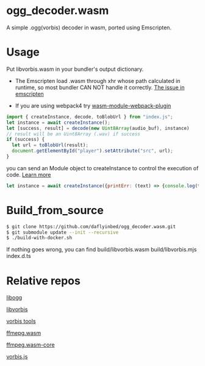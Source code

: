 # ogg_decoder.wasm
A simple .ogg(vorbis) decoder in wasm, ported using Emscripten.
# Usage
Put libvorbis.wasm in your bundler's output dictionary. 

* The Emscripten load .wasm through xhr whose path calculated in runtime, so most bundler CAN NOT handle it correctly. [The issue in emscripten](https://github.com/emscripten-core/emscripten/issues/13571)

* If you are using webpack4 try [wasm-module-webpack-plugin](https://github.com/zhouzhi3859/wasm-module-webpack-plugin)
```js
import { createInstance, decode, toBlobUrl } from "index.js";
let instance = await createInstance();
let [success, result] = decode(new Uint8Array(audio_buf), instance)
// result will be an Uint8Array (.wav) if success
if (success) {
  let url = toBlobUrl(result);
  document.getElementById("player").setAttribute("src", url);
}
```
you can send an Module object to createInstance to control the execution of code. [Learn more](https://emscripten.org/docs/api_reference/module.html)
```js
let instance = await createInstance({printErr: (text) => {console.log(text)}});
```
# Build_from_source
```sh
$ git clone https://github.com/daflyinbed/ogg_decoder.wasm.git
$ git submodule update --init --recursive
$ ./build-with-docker.sh
```
If nothing goes wrong, you can find build/libvorbis.wasm build/libvorbis.mjs index.d.ts
# Relative repos
[libogg](https://gitlab.xiph.org/xiph/ogg)

[libvorbis](https://gitlab.xiph.org/xiph/vorbis)

[vorbis tools](https://gitlab.xiph.org/xiph/vorbis-tools)

[ffmepg.wasm](https://github.com/ffmpegwasm/ffmpeg.wasm)

[ffmpeg.wasm-core](https://github.com/ffmpegwasm/ffmpeg.wasm-core)

[vorbis.js](https://github.com/audiocogs/vorbis.js)
